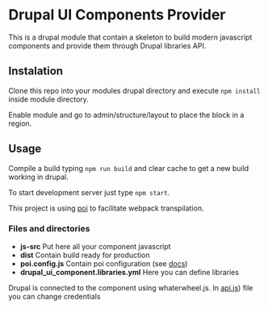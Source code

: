 # Drupal UI Components Provider #
This is a drupal module that contain a skeleton to build modern javascript components and provide them through Drupal libraries API. 

## Instalation ##
Clone this repo into your modules drupal directory and execute `npm install` inside module directory.

Enable module and go to admin/structure/layout to place the block in a region.

## Usage ##
Compile a build typing `npm run build` and clear cache to get a new build working in drupal. 

To start development server just type `npm start`.

This project is using [poi](https://poi.js.org) to facilitate webpack transpilation.

### Files and directories ###
- **js-src** Put here all your component javascript
- **dist** Contain build ready for production
- **poi.config.js** Contain poi configuration (see [docs](https://poi.js.org/#/home))
- **drupal_ui_component.libraries.yml** Here you can define libraries

Drupal is connected to the component using whaterwheel.js. In [api.js](./js-src/datepicker/api.js)) file you can change credentials 